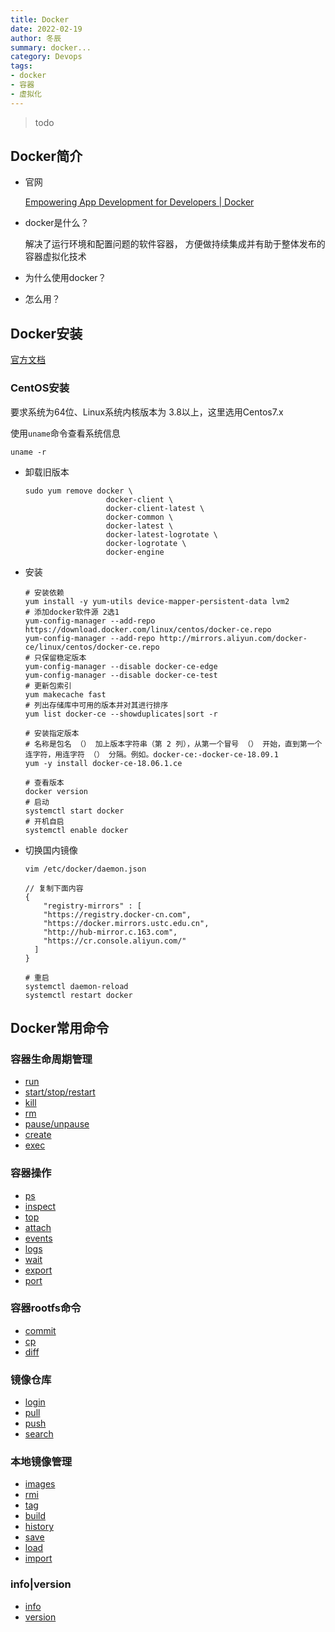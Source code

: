 ```yaml
---
title: Docker
date: 2022-02-19
author: 冬辰
summary: docker...
category: Devops
tags:
- docker
- 容器
- 虚拟化
---
```


> todo

## Docker简介
- 官网

  [Empowering App Development for Developers | Docker](https://www.docker.com/)

- docker是什么？

  解决了运行环境和配置问题的软件容器， 方便做持续集成并有助于整体发布的容器虚拟化技术

- 为什么使用docker？

- 怎么用？

## Docker安装

[官方文档](https://docs.docker.com/engine/install/)

### CentOS安装

要求系统为64位、Linux系统内核版本为 3.8以上，这里选用Centos7.x

使用`uname`命令查看系统信息

```shell
uname -r
```

- 卸载旧版本

  ```shell
  sudo yum remove docker \
                    docker-client \
                    docker-client-latest \
                    docker-common \
                    docker-latest \
                    docker-latest-logrotate \
                    docker-logrotate \
                    docker-engine
  ```

- 安装

  ```shell
  # 安装依赖
  yum install -y yum-utils device-mapper-persistent-data lvm2
  # 添加docker软件源 2选1
  yum-config-manager --add-repo https://download.docker.com/linux/centos/docker-ce.repo
  yum-config-manager --add-repo http://mirrors.aliyun.com/docker-ce/linux/centos/docker-ce.repo
  # 只保留稳定版本
  yum-config-manager --disable docker-ce-edge
  yum-config-manager --disable docker-ce-test
  # 更新包索引
  yum makecache fast
  # 列出存储库中可用的版本并对其进行排序
  yum list docker-ce --showduplicates|sort -r
  
  # 安装指定版本
  # 名称是包名 （） 加上版本字符串（第 2 列），从第一个冒号 （） 开始，直到第一个连字符，用连字符 （） 分隔。例如。docker-ce:-docker-ce-18.09.1
  yum -y install docker-ce-18.06.1.ce
  
  # 查看版本
  docker version
  # 启动
  systemctl start docker
  # 开机自启
  systemctl enable docker
  ```

- 切换国内镜像

  ```shell
  vim /etc/docker/daemon.json
  
  // 复制下面内容
  {
      "registry-mirrors" : [
      "https://registry.docker-cn.com",
      "https://docker.mirrors.ustc.edu.cn",
      "http://hub-mirror.c.163.com",
      "https://cr.console.aliyun.com/"
    ]
  }
  
  # 重启
  systemctl daemon-reload
  systemctl restart docker
  ```

## Docker常用命令

### 容器生命周期管理

- [run](https://www.runoob.com/docker/docker-run-command.html)
- [start/stop/restart](https://www.runoob.com/docker/docker-start-stop-restart-command.html)
- [kill](https://www.runoob.com/docker/docker-kill-command.html)
- [rm](https://www.runoob.com/docker/docker-rm-command.html)
- [pause/unpause](https://www.runoob.com/docker/docker-pause-unpause-command.html)
- [create](https://www.runoob.com/docker/docker-create-command.html)
- [exec](https://www.runoob.com/docker/docker-exec-command.html)

### 容器操作

- [ps](https://www.runoob.com/docker/docker-ps-command.html)
- [inspect](https://www.runoob.com/docker/docker-inspect-command.html)
- [top](https://www.runoob.com/docker/docker-top-command.html)
- [attach](https://www.runoob.com/docker/docker-attach-command.html)
- [events](https://www.runoob.com/docker/docker-events-command.html)
- [logs](https://www.runoob.com/docker/docker-logs-command.html)
- [wait](https://www.runoob.com/docker/docker-wait-command.html)
- [export](https://www.runoob.com/docker/docker-export-command.html)
- [port](https://www.runoob.com/docker/docker-port-command.html)

### 容器rootfs命令

- [commit](https://www.runoob.com/docker/docker-commit-command.html)
- [cp](https://www.runoob.com/docker/docker-cp-command.html)
- [diff](https://www.runoob.com/docker/docker-diff-command.html)

### 镜像仓库

- [login](https://www.runoob.com/docker/docker-login-command.html)
- [pull](https://www.runoob.com/docker/docker-pull-command.html)
- [push](https://www.runoob.com/docker/docker-push-command.html)
- [search](https://www.runoob.com/docker/docker-search-command.html)

### 本地镜像管理

- [images](https://www.runoob.com/docker/docker-images-command.html)
- [rmi](https://www.runoob.com/docker/docker-rmi-command.html)
- [tag](https://www.runoob.com/docker/docker-tag-command.html)
- [build](https://www.runoob.com/docker/docker-build-command.html)
- [history](https://www.runoob.com/docker/docker-history-command.html)
- [save](https://www.runoob.com/docker/docker-save-command.html)
- [load](https://www.runoob.com/docker/docker-load-command.html)
- [import](https://www.runoob.com/docker/docker-import-command.html)

### info|version

- [info](https://www.runoob.com/docker/docker-info-command.html)
- [version](https://www.runoob.com/docker/docker-version-command.html)

